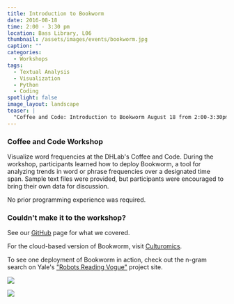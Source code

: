 ```yaml
---
title: Introduction to Bookworm
date: 2016-08-18 
time: 2:00 - 3:30 pm
location: Bass Library, L06
thumbnail: /assets/images/events/bookworm.jpg
caption: ""
categories: 
  - Workshops
tags:
  - Textual Analysis
  - Visualization
  - Python
  - Coding
spotlight: false 
image_layout: landscape
teaser: |
  "Coffee and Code: Introduction to Bookworm August 18 from 2:00-3:30pm in Bass Library, L06 Visualize word frequencies at the DHLab's Coffee and Code. During the workshop, participants learned how to..."
---
```


### Coffee and Code Workshop
   
Visualize word frequencies at the DHLab's Coffee and Code. During the workshop, participants learned how to deploy Bookworm, a tool for analyzing trends in word or phrase frequencies over a designated time span. Sample text files were provided, but participants were encouraged to bring their own data for discussion.

No prior programming experience was required.
     
### Couldn't make it to the workshop?
   
See our [GitHub](https://github.com/YaleDHLab/lab-workshops/tree/master/bookworm) page for what we covered.
   
For the cloud-based version of Bookworm, visit [Culturomics](http://bookworm.culturomics.org/).
   
To see one deployment of Bookworm in action, check out the n-gram search on Yale's ["Robots Reading Vogue"](http://dh.library.yale.edu/projects/vogue/) project site.
    
[<img src="http://web.library.yale.edu/sites/default/files/resize/images/BookwormPeter2-300x400.jpg" />](http://web.library.yale.edu/sites/default/files/images/BookwormPeter2.jpg)
    
[<img src="http://web.library.yale.edu/sites/default/files/resize/images/BookwormDoug-400x300.jpg" />](http://web.library.yale.edu/sites/default/files/images/BookwormDoug.jpg)